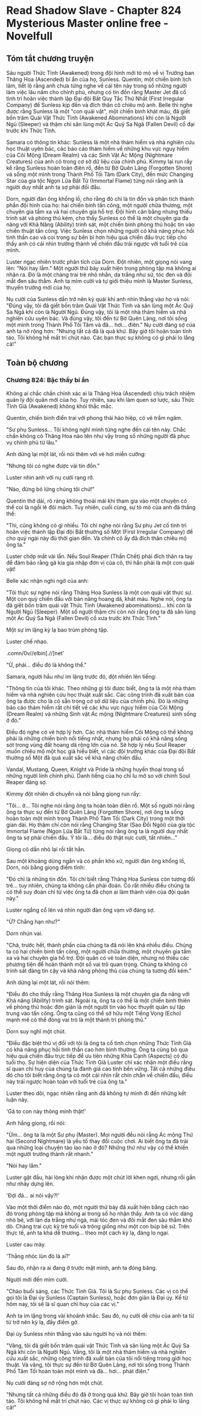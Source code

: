 # Read Shadow Slave - Chapter 824 Mysterious Master online free - Novelfull

## Tóm tắt chương truyện

Sáu người Thức Tỉnh (Awakened) trong đội hình mới tò mò về vị Trưởng ban Thăng Hoa (Ascended) bí ẩn của họ, Sunless. Quentin, một chiến binh lịch lãm, tiết lộ rằng anh chưa từng nghe về cái tên này trong số những người làm việc lâu năm cho chính phủ, nhưng có tin đồn rằng Master Jet đã cố tình trì hoãn việc thành lập Đại đội Bất Quy Tắc Thứ Nhất (First Irregular Company) để Sunless kịp đến và đích thân cô chiêu mộ anh. Belle thì nghe được rằng Sunless là một "con quái vật", một chiến binh khát máu, đã giết bốn trăm Quái Vật Thức Tỉnh (Awakened Abominations) khi còn là Người Ngủ (Sleeper) và thậm chí săn lùng một Ác Quỷ Sa Ngã (Fallen Devil) cổ đại trước khi Thức Tỉnh.

Samara có thông tin khác: Sunless là một nhà thám hiểm và nhà nghiên cứu học thuật uyên bác, các báo cáo thám hiểm về những khu vực nguy hiểm của Cõi Mộng (Dream Realm) và các Sinh Vật Ác Mộng (Nightmare Creatures) của anh có trong cơ sở dữ liệu của chính phủ. Kimmy lại run rẩy kể rằng Sunless hoàn toàn điên rồ, đến từ Bờ Quên Lãng (Forgotten Shore) và sống một mình trong Thành Phố Tối Tăm (Dark City), đến mức Changing Star của gia tộc Ngọn Lửa Bất Tử (Immortal Flame) từng nói rằng anh là người duy nhất anh ta sợ phải đối đầu.

Dorn, người đàn ông khổng lồ, cho rằng đó chỉ là tin đồn và phân tích thành phần đội hình của họ: hai chiến binh tấn công, một người chữa thương, một chuyên gia tầm xa và hai chuyên gia hỗ trợ. Đội hình cân bằng nhưng thiếu trinh sát và phòng thủ kém, cho thấy Sunless có thể là một chuyên gia đa năng với Khả Năng (Ability) trinh sát, một chiến binh phòng thủ hoặc tin vào chiến thuật tấn công. Việc Sunless chọn những người có khả năng phục hồi tinh thần cao và coi trọng sự bền bỉ hơn hiệu quả chiến đấu trực tiếp cho thấy anh có cái nhìn trưởng thành về chiến đấu trái ngược với tuổi trẻ của mình.

Luster ngạc nhiên trước phân tích của Dorn. Đột nhiên, một giọng nói vang lên: "Nói hay lắm." Một người thứ bảy xuất hiện trong phòng tập mà không ai nhận ra. Đó là một chàng trai trẻ nhỏ nhắn, da trắng như sứ, tóc đen và đôi mắt đen sâu thẳm. Anh ta mỉm cười và tự giới thiệu mình là Master Sunless, thuyền trưởng mới của họ.

Nụ cười của Sunless dần trở nên kỳ quái khi anh nhìn thẳng vào họ và nói: "Đúng vậy, tôi đã giết bốn trăm Quái Vật Thức Tỉnh và săn lùng một Ác Quỷ Sa Ngã khi còn là Người Ngủ. Đúng vậy, tôi là một nhà thám hiểm và nhà nghiên cứu uyên bác. Và đúng vậy, tôi đến từ Bờ Quên Lãng, nơi tôi sống một mình trong Thành Phố Tối Tăm và đã... hơi... điên." Nụ cười đáng sợ của anh ta nở rộng hơn: "Nhưng tất cả đã là quá khứ. Bây giờ tôi hoàn toàn tỉnh táo. Tôi không hề mất trí chút nào. Các bạn thực sự không có gì phải lo lắng cả!"

## Toàn bộ chương

### Chương 824: Bậc thầy bí ẩn

Không ai chắc chắn chính xác ai là Thăng Hoa (Ascended) chịu trách nhiệm quản lý đội quân mới của họ. Tuy nhiên, sau khi làm quen sơ lược, sáu Thức Tỉnh Giả (Awakened) không khỏi thắc mắc.

Quentin, chiến binh điển trai với phong thái hào hiệp, có vẻ trầm ngâm.

"Sư phụ Sunless… Tôi không nghĩ mình từng nghe đến cái tên này. Chắc chắn không có Thăng Hoa nào tên như vậy trong số những người đã phục vụ chính phủ từ lâu."

Anh dừng lại một lát, rồi nói thêm với vẻ hơi miễn cưỡng:

"Nhưng tôi có nghe được vài tin đồn."

Luster nhìn anh với nụ cười rạng rỡ.

"Nào, đừng bỏ lửng chúng tôi chứ!"

Quentin thở dài, rõ ràng không thoải mái khi tham gia vào một chuyện có thể coi là ngồi lê đôi mách. Tuy nhiên, cuối cùng, sự tò mò của anh đã thắng thế:

"Thì, cũng không có gì nhiều. Tôi chỉ nghe nói rằng Sư phụ Jet cố tình trì hoãn việc thành lập Đại đội Bất thường số Một (First Irregular Company) để cho quý ngài này đủ thời gian đến. Và chính cô ấy đã đích thân chiêu mộ ông ta."

Luster chớp mắt vài lần. Nếu Soul Reaper (Thần Chết) phải đích thân ra tay để đảm bảo rằng gã kia gia nhập đơn vị của cô, thì hắn phải là một con quái vật!

Belle xác nhận nghi ngờ của anh:

"Tôi thực sự nghe nói rằng Thăng Hoa Sunless là một con quái vật thực sự. Một con quỷ chiến đấu với bản năng hoang dã, khát máu. Nghe nói, ông ta đã giết bốn trăm quái vật Thức Tỉnh (Awakened abominations)… khi còn là Người Ngủ (Sleeper). Một số người thậm chí còn nói rằng ông ta đã săn lùng một Ác Quỷ Sa Ngã (Fallen Devil) cổ xưa trước khi Thức Tỉnh."

Một sự im lặng kỳ lạ bao trùm phòng tập.

Luster chế nhạo.

.comn/0v//elbin[.//]net'

"Ừ, phải… điều đó là không thể."

Samara, người hầu như im lặng trước đó, đột nhiên lên tiếng:

"Thông tin của tôi khác. Theo những gì tôi được biết, ông ta là một nhà thám hiểm và nhà nghiên cứu học thuật xuất sắc. Các công trình đã xuất bản của ông ta được cho là có sẵn trong cơ sở dữ liệu của chính phủ. Đó là những báo cáo thám hiểm rất chi tiết về các khu vực nguy hiểm của Cõi Mộng (Dream Realm) và những Sinh vật Ác mộng (Nightmare Creatures) sinh sống ở đó."

Điều đó nghe có vẻ hợp lý hơn. Các nhà thám hiểm Cõi Mộng có thể không phải là những chiến binh nổi tiếng nhất, nhưng họ phải có khả năng sống sót trong vùng đất hoang dã rộng lớn của nó. Sẽ hợp lý nếu Soul Reaper muốn chiêu mộ một học giả hiểu biết, vì các đội trưởng khác của Đại đội Bất thường số Một đã quá xuất sắc về khả năng chiến đấu.

Vandal, Mustang, Queen, Knight và Pride là những huyền thoại trong số những người lính chính phủ. Danh tiếng của họ chỉ lu mờ so với chính Soul Reaper đáng sợ.

Kimmy đột nhiên di chuyển và nói bằng giọng run rẩy:

"Tôi… ờ… Tôi nghe nói rằng ông ta hoàn toàn điên rồ. Một số người nói rằng ông ta thực sự đến từ Bờ Quên Lãng (Forgotten Shore), nơi ông ta sống hoàn toàn một mình trong Thành Phố Tăm Tối (Dark City) trong một thời gian dài. Họ thậm chí còn nói rằng Changing Star (Sao Đổi Ngôi) của gia tộc Immortal Flame (Ngọn Lửa Bất Tử) từng nói rằng ông ta là người duy nhất ông ta sợ phải chiến đấu. Ý tôi là… điều đó thật nực cười, tất nhiên…"

Giọng cô dần nhỏ lại rồi tắt hẳn.

Sau một khoảng dừng ngắn và có phần khó xử, người đàn ông khổng lồ, Dorn, nói bằng giọng điềm tĩnh:

"Đó chỉ là những tin đồn. Tôi chỉ biết rằng Thăng Hoa Sunless còn tương đối trẻ… tuy nhiên, chúng ta không cần phải đoán. Có rất nhiều điều chúng ta có thể suy đoán chỉ từ việc ông ta đã chọn ai làm thành viên của đội quân này."

Luster ngẩng cổ lên và nhìn người đàn ông vạm vỡ đáng sợ.

"Ừ? Chẳng hạn như?"

Dorn nhún vai.

"Chà, trước hết, thành phần của chúng ta đã nói lên khá nhiều điều. Chúng ta có hai chiến binh tấn công, một người chữa thương, một chuyên gia tầm xa và hai chuyên gia hỗ trợ. Đội quân có vẻ toàn diện, nhưng nó thiếu các phương tiện để hoàn thành một số vai trò quan trọng. Chúng ta không có trinh sát đáng tin cậy và khả năng phòng thủ của chúng ta tương đối kém."

Anh dừng lại một lát, rồi nói thêm:

"Điều đó cho thấy rằng Thăng Hoa Sunless là một chuyên gia đa năng với Khả năng (Ability) trinh sát. Ngoài ra, ông ta có thể là một chiến binh thiên về phòng thủ hoặc đơn giản là một người tin vào học thuyết quân sự tập trung vào tấn công. Ông ta cũng có thể sở hữu một Tiếng Vọng (Echo) mạnh mẽ có thể đóng vai trò là một thành trì phòng thủ."

Dorn suy nghĩ một chút.

"Điều đặc biệt thú vị đối với tôi là ông ta cố tình chọn những Thức Tỉnh Giả có khả năng phục hồi tinh thần cao hơn bình thường. Ông ta cũng bỏ qua hiệu quả chiến đấu trực tiếp để ưu tiên những Khía Cạnh (Aspects) có đủ tuổi thọ. Sự hiện diện của Thức Tỉnh Giả Luster chỉ xác nhận một điều rằng sĩ quan chỉ huy của chúng ta đánh giá cao tính bền vững. Tất cả những điều đó cho tôi biết rằng ông ta có một cái nhìn rất chín chắn về chiến đấu, điều này trái ngược hoàn toàn với tuổi trẻ của ông ta."

Luster theo dõi, ngạc nhiên rằng anh đã không tự mình đi đến những kết luận này.

'Gã to con này thông minh thật!'

Anh hắng giọng, rồi nói:

"Ừm… ông ta là một Sư phụ (Master). Mọi người đều nói rằng Ác mộng Thứ hai (Second Nightmare) là yếu tố thay đổi cuộc chơi. Ai biết ông ta đã trải qua những loại chuyện tào lao nào ở đó? Những thứ như vậy có thể khiến một người trưởng thành rất nhanh."

"Nói hay lắm."

Luster gật đầu, hài lòng khi nhận được một chút lời khen ngợi, nhưng rồi gần như nhảy dựng lên.

'Đợi đã… ai nói vậy?!'

Vào một thời điểm nào đó, một người thứ bảy đã xuất hiện bằng cách nào đó trong phòng tập mà không ai trong số họ nhận thấy. Anh ta có vóc dáng nhỏ bé, với làn da trắng như ngà, mái tóc đen và đôi mắt đen sâu thẳm khó dò. Chàng trai cực kỳ trẻ tuổi và trông giống như một con búp bê sứ. Trên thực tế, anh ta khá dễ thương… theo một cách kỳ lạ, đáng lo ngại.

Luster cau mày.

'Thằng nhóc lùn đó là ai?'

Sau đó, nhận ra ai đang ở trước mặt mình, anh ta đóng băng.

Người mới đến mỉm cười.

"Chào buổi sáng, các Thức Tỉnh Giả. Tôi là Sư phụ Sunless. Các vị có thể gọi tôi là Đại úy Sunless (Captain Sunless), hoặc đơn giản là Đại úy. Kể từ hôm nay, tôi sẽ là sĩ quan chỉ huy của các vị."

Anh ta im lặng trong vài khoảnh khắc. Sau đó, nụ cười dễ chịu của anh ta từ từ trở nên kỳ lạ, đầy điềm gở.

Đại úy Sunless nhìn thẳng vào sáu người họ và nói thêm:

"Vâng, tôi đã giết bốn trăm quái vật Thức Tỉnh và săn lùng một Ác Quỷ Sa Ngã khi còn là Người Ngủ. Vâng, tôi là một nhà thám hiểm và nhà nghiên cứu xuất sắc, những công trình đã xuất bản của tôi nổi tiếng trong giới học thuật. Và vâng, tôi thực sự đến từ Bờ Quên Lãng, nơi tôi sống trong Thành Phố Tăm Tối hoàn toàn một mình và đã… hơi… phát điên."

Nụ cười đáng sợ nở rộng hơn một chút.

"Nhưng tất cả những điều đó đã ở trong quá khứ. Bây giờ tôi hoàn toàn tỉnh táo. Tôi không hề mất trí chút nào. Các vị thực sự không có gì phải lo lắng cả!"